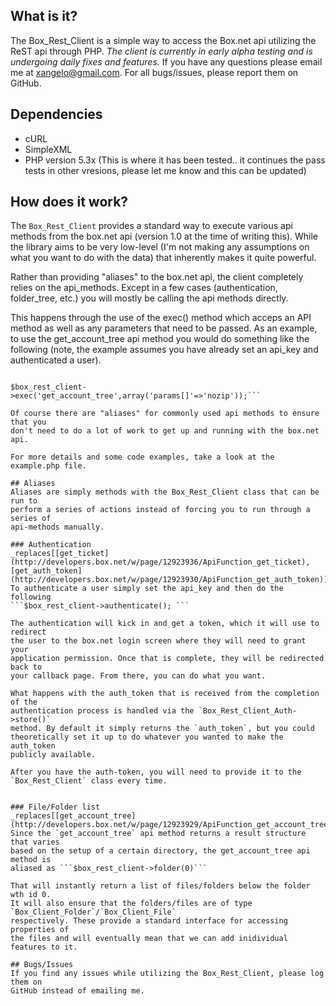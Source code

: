 ## What is it?
The Box_Rest_Client is a simple way to access the Box.net api utilizing the ReST 
api through PHP. _The client is currently in early alpha testing and is 
undergoing daily fixes and features._ If you have any questions please email me 
at xangelo@gmail.com. For all bugs/issues, please report them on GitHub.

## Dependencies
- cURL
- SimpleXML
- PHP version 5.3x (This is where it has been tested.. it continues the pass 
tests in other vresions, please let me know and this can be updated)

## How does it work?
The `Box_Rest_Client` provides a standard way to execute various api methods from 
the box.net api (version 1.0 at the time of writing this). While the library aims 
to be very low-level (I'm not making any assumptions on what you want to do with 
the data) that inherently makes it quite powerful. 

Rather than providing "aliases" to the box.net api, the client completely relies 
on the api_methods. Except in a few cases (authentication, folder_tree, etc.) you 
will mostly be calling the api methods directly. 

This happens through the use of the exec() method which acceps an API method as 
well as any parameters that need to be passed. As an example, to use the 
get_account_tree api method you would do something like the following (note, the 
example assumes you have already set an api_key and authenticated a user).

```$box_rest_client = new Box_Rest_Client($api_key);

$box_rest_client->exec('get_account_tree',array('params[]'=>'nozip'));```

Of course there are "aliases" for commonly used api methods to ensure that you 
don't need to do a lot of work to get up and running with the box.net api. 

For more details and some code examples, take a look at the example.php file. 

## Aliases
Aliases are simply methods with the Box_Rest_Client class that can be run to 
perform a series of actions instead of forcing you to run through a series of 
api-methods manually. 

### Authentication 
_replaces[[get_ticket](http://developers.box.net/w/page/12923936/ApiFunction_get_ticket),[get_auth_token](http://developers.box.net/w/page/12923930/ApiFunction_get_auth_token)]_
To authenticate a user simply set the api_key and then do the following
```$box_rest_client->authenticate(); ```

The authentication will kick in and get a token, which it will use to redirect 
the user to the box.net login screen where they will need to grant your 
application permission. Once that is complete, they will be redirected back to 
your callback page. From there, you can do what you want. 

What happens with the auth_token that is received from the completion of the 
authentication process is handled via the `Box_Rest_Client_Auth->store()` 
method. By default it simply returns the `auth_token`, but you could 
theoretically set it up to do whatever you wanted to make the auth_token 
publicly available. 

After you have the auth-token, you will need to provide it to the 
`Box_Rest_Client` class every time.


### File/Folder list
_replaces[[get_account_tree](http://developers.box.net/w/page/12923929/ApiFunction_get_account_tree)]_
Since the `get_account_tree` api method returns a result structure that varies 
based on the setup of a certain directory, the get_account_tree api method is 
aliased as ```$box_rest_client->folder(0)```

That will instantly return a list of files/folders below the folder wth id 0. 
It will also ensure that the folders/files are of type `Box_Client_Folder`/`Box_Client_File` 
respectively. These provide a standard interface for accessing properties of 
the files and will eventually mean that we can add inidividual features to it.

## Bugs/Issues 
If you find any issues while utilizing the Box_Rest_Client, please log them on 
GitHub instead of emailing me. 